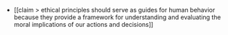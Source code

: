 - [[claim > ethical principles should serve as guides for human behavior because they provide a framework for understanding and evaluating the moral implications of our actions and decisions]]